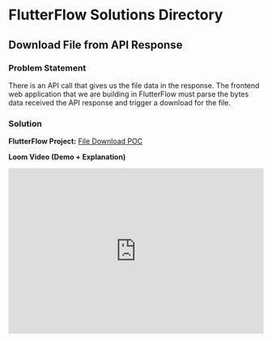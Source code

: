 # FlutterFlow Solutions Directory

## Download File from API Response

### Problem Statement

There is an API call that gives us the file data in the response. The frontend web application that we are building in FlutterFlow must parse the bytes data received the API response and trigger a download for the file.

### Solution

**FlutterFlow Project:** [File Download POC](https://enterprise.flutterflow.io/project/file-download-p-o-c-7en968)

**Loom Video (Demo + Explanation)**

<div style="position: relative; padding-bottom: 64.90384615384616%; height: 0;"><iframe src="https://www.loom.com/embed/d02b1445dce54e1da6a8feba474a3ce2?sid=fda353f0-c7e8-4609-8b61-6b92d4027a58" frameborder="0" webkitallowfullscreen mozallowfullscreen allowfullscreen style="position: absolute; top: 0; left: 0; width: 100%; height: 100%;"></iframe></div>



